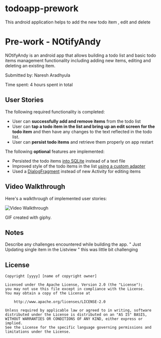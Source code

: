 # todoapp-prework
This android application helps to add the new todo item , edit and delete

# Pre-work - NOtifyAndy

NOtifyAndy is an android app that allows building a todo list and basic todo items management functionality including adding new items, editing and deleting an existing item.

Submitted by: Naresh Aradhyula

Time spent: 4 hours spent in total

## User Stories

The following required functionality is completed:

* User can **successfully add and remove items** from the todo list
* User can **tap a todo item in the list and bring up an edit screen for the todo item** and then have any changes to the text reflected in the todo list.
* User can **persist todo items** and retrieve them properly on app restart 

The following **optional** features are implemented:

* Persisted the todo items [into SQLite](http://guides.codepath.com/android/Persisting-Data-to-the-Device#sqlite) instead of a text file
* Improved style of the todo items in the list [using a custom adapter](http://guides.codepath.com/android/Using-an-ArrayAdapter-with-ListView)
* Used  a [DialogFragment](http://guides.codepath.com/android/Using-DialogFragment) instead of new Activity for editing items


## Video Walkthrough 

Here's a walkthrough of implemented user stories:

<img src='https://giphy.com/gifs/26xBIGrDB2LMosz8A' title='Video Walkthrough' width='' alt='Video Walkthrough' />

GIF created with giphy.

## Notes

Describe any challenges encountered while building the app.
 " Just Updating  single item in the Listview " this was little bit challenging

## License

    Copyright [yyyy] [name of copyright owner]

    Licensed under the Apache License, Version 2.0 (the "License");
    you may not use this file except in compliance with the License.
    You may obtain a copy of the License at

        http://www.apache.org/licenses/LICENSE-2.0

    Unless required by applicable law or agreed to in writing, software
    distributed under the License is distributed on an "AS IS" BASIS,
    WITHOUT WARRANTIES OR CONDITIONS OF ANY KIND, either express or implied.
    See the License for the specific language governing permissions and
    limitations under the License.
